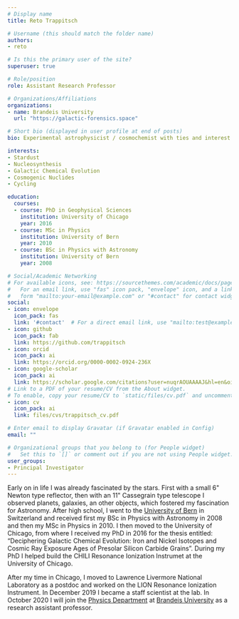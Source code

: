 ```yaml
---
# Display name
title: Reto Trappitsch

# Username (this should match the folder name)
authors:
- reto

# Is this the primary user of the site?
superuser: true

# Role/position
role: Assistant Research Professor

# Organizations/Affiliations
organizations:
- name: Brandeis University
  url: "https://galactic-forensics.space"

# Short bio (displayed in user profile at end of posts)
bio: Experimental astrophysicist / cosmochemist with ties and interest in code development and numerical modeling.

interests:
- Stardust
- Nucleosynthesis
- Galactic Chemical Evolution
- Cosmogenic Nuclides
- Cycling

education:
  courses:
  - course: PhD in Geophysical Sciences
    institution: University of Chicago
    year: 2016
  - course: MSc in Physics
    institution: University of Bern
    year: 2010
  - course: BSc in Physics with Astronomy
    institution: University of Bern
    year: 2008

# Social/Academic Networking
# For available icons, see: https://sourcethemes.com/academic/docs/page-builder/#icons
#   For an email link, use "fas" icon pack, "envelope" icon, and a link in the
#   form "mailto:your-email@example.com" or "#contact" for contact widget.
social:
- icon: envelope
  icon_pack: fas
  link: '#contact'  # For a direct email link, use "mailto:test@example.org".
- icon: github
  icon_pack: fab
  link: https://github.com/trappitsch
- icon: orcid
  icon_pack: ai
  link: https://orcid.org/0000-0002-0924-236X
- icon: google-scholar
  icon_pack: ai
  link: https://scholar.google.com/citations?user=nuqrAOUAAAAJ&hl=en&oi=ao
# Link to a PDF of your resume/CV from the About widget.
# To enable, copy your resume/CV to `static/files/cv.pdf` and uncomment the lines below.
- icon: cv
  icon_pack: ai
  link: files/cvs/trappitsch_cv.pdf

# Enter email to display Gravatar (if Gravatar enabled in Config)
email: ""

# Organizational groups that you belong to (for People widget)
#   Set this to `[]` or comment out if you are not using People widget.
user_groups:
- Principal Investigator
---
```


Early on in life I was already fascinated by the stars. First with a small 6" Newton type reflector,
then with an 11" Cassegrain type telescope I observed planets, galaxies, an other objects, which fostered my fascination for
Astronomy. After high school, I went to the <a href="https://www.unibe.ch" target="_blank">University of Bern</a>
in Switzerland and received first my BSc in Physics with Astronomy in 2008 and then my 
MSc in Physics in 2010. I then moved to the University of Chicago, from where I received my PhD
in 2016 for the thesis entitled: “Deciphering Galactic Chemical Evolution: Iron and Nickel Isotopes 
and Cosmic Ray Exposure Ages of Presolar Silicon Carbide Grains”. During my PhD I helped build the
CHILI Resonance Ionization Instrumet at the University of Chicago. 

After my time in Chicago, I moved to Lawrence Livermore National Laboratory as a postdoc and worked
on the LION Resonance Ionization Instrument. In December 2019 I became a staff scientist at the lab.
In October 2020 I will join the <a href="https://www.brandeis.edu/physics/index.html" target="_blank">Physics Department</a>
at <a href="https://www.brandeis.edu" target="_blank">Brandeis University</a> as a research assistant professor.
